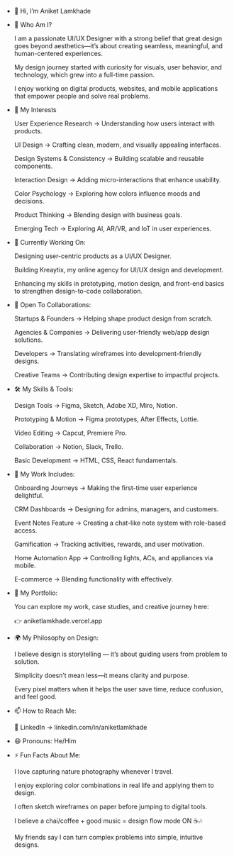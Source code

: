 - 👋 Hi, I’m Aniket Lamkhade


  
- 🌟 Who Am I?
  
     I am a passionate UI/UX Designer with a strong belief that great design goes beyond aesthetics—it’s about creating seamless, meaningful, and human-centered experiences.
  
     My design journey started with curiosity for visuals, user behavior, and technology, which grew into a full-time passion.
  
     I enjoy working on digital products, websites, and mobile applications that empower people and solve real problems.

  

- 👀 My Interests

     User Experience Research → Understanding how users interact with products.

     UI Design → Crafting clean, modern, and visually appealing interfaces.

     Design Systems & Consistency → Building scalable and reusable components.

     Interaction Design → Adding micro-interactions that enhance usability.

     Color Psychology → Exploring how colors influence moods and decisions.

     Product Thinking → Blending design with business goals.

     Emerging Tech → Exploring AI, AR/VR, and IoT in user experiences.
  
  
  
- 🌱 Currently Working On:
  
     Designing user-centric products as a UI/UX Designer.

     Building Kreaytix, my online agency for UI/UX design and development.

     Enhancing my skills in prototyping, motion design, and front-end basics to strengthen design-to-code collaboration.
  

  
- 💞️ Open To Collaborations:

     Startups & Founders → Helping shape product design from scratch.

     Agencies & Companies → Delivering user-friendly web/app design solutions.

     Developers → Translating wireframes into development-friendly designs.

     Creative Teams → Contributing design expertise to impactful projects.



- 🛠️ My Skills & Tools:

     Design Tools → Figma, Sketch, Adobe XD, Miro, Notion.

     Prototyping & Motion → Figma prototypes, After Effects, Lottie.

     Video Editing → Capcut, Premiere Pro.

     Collaboration → Notion, Slack, Trello.

     Basic Development → HTML, CSS, React fundamentals.



- 📂 My Work Includes:

     Onboarding Journeys → Making the first-time user experience delightful.

     CRM Dashboards → Designing for admins, managers, and customers.

     Event Notes Feature → Creating a chat-like note system with role-based access.

     Gamification → Tracking activities, rewards, and user motivation.

     Home Automation App → Controlling lights, ACs, and appliances via mobile.

     E-commerce → Blending functionality with effectively.



- 🚀 My Portfolio:

     You can explore my work, case studies, and creative journey here:

     👉 aniketlamkhade.vercel.app



- 🌍 My Philosophy on Design:

     I believe design is storytelling — it’s about guiding users from problem to solution.

     Simplicity doesn’t mean less—it means clarity and purpose.

     Every pixel matters when it helps the user save time, reduce confusion, and feel good.



- 📫 How to Reach Me:

     💼 LinkedIn → linkedin.com/in/aniketlamkhade


  
- 😄 Pronouns: He/Him



- ⚡ Fun Facts About Me:

    I love capturing nature photography whenever I travel.

    I enjoy exploring color combinations in real life and applying them to design.

    I often sketch wireframes on paper before jumping to digital tools.

    I believe a chai/coffee + good music = design flow mode ON ☕🎶

    My friends say I can turn complex problems into simple, intuitive designs.
  

